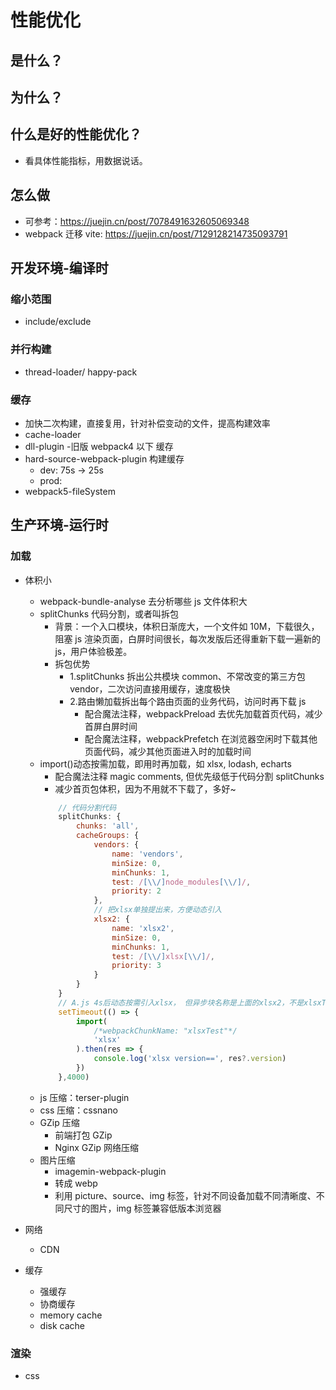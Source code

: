 # 性能优化 <Badge type="warning" text="doing" />

## 是什么？

## 为什么？

## 什么是好的性能优化？

- 看具体性能指标，用数据说话。

## 怎么做

- 可参考：https://juejin.cn/post/7078491632605069348
- webpack 迁移 vite: https://juejin.cn/post/7129128214735093791

## 开发环境-编译时

### 缩小范围

- include/exclude

### 并行构建

- thread-loader/ happy-pack

### 缓存

- 加快二次构建，直接复用，针对补偿变动的文件，提高构建效率
- cache-loader
- dll-plugin -旧版 webpack4 以下 缓存
- hard-source-webpack-plugin 构建缓存
  - dev: 75s -> 25s
  - prod:
- webpack5-fileSystem

## 生产环境-运行时

### 加载

- 体积小

  - webpack-bundle-analyse 去分析哪些 js 文件体积大
  - splitChunks 代码分割，或者叫拆包
    - 背景：一个入口模块，体积日渐庞大，一个文件如 10M，下载很久，阻塞 js 渲染页面，白屏时间很长，每次发版后还得重新下载一遍新的 js，用户体验极差。
    - 拆包优势
      - 1.splitChunks 拆出公共模块 common、不常改变的第三方包 vendor，二次访问直接用缓存，速度极快
      - 2.路由懒加载拆出每个路由页面的业务代码，访问时再下载 js
        - 配合魔法注释，webpackPreload 去优先加载首页代码，减少首屏白屏时间
        - 配合魔法注释，webpackPrefetch 在浏览器空闲时下载其他页面代码，减少其他页面进入时的加载时间
  - import()动态按需加载，即用时再加载，如 xlsx, lodash, echarts
    - 配合魔法注释 magic comments, 但优先级低于代码分割 splitChunks
    - 减少首页包体积，因为不用就不下载了，多好~
    ```js
        // 代码分割代码
        splitChunks: {
            chunks: 'all',
            cacheGroups: {
                vendors: {
                    name: 'vendors',
                    minSize: 0,
                    minChunks: 1,
                    test: /[\\/]node_modules[\\/]/,
                    priority: 2
                },
                // 把xlsx单独提出来，方便动态引入
                xlsx2: {
                    name: 'xlsx2',
                    minSize: 0,
                    minChunks: 1,
                    test: /[\\/]xlsx[\\/]/,
                    priority: 3
                }
            }
        }
        // A.js 4s后动态按需引入xlsx， 但异步块名称是上面的xlsx2，不是xlsxTest
        setTimeout(() => {
            import(
                /*webpackChunkName: "xlsxTest"*/
                'xlsx'
            ).then(res => {
                console.log('xlsx version==', res?.version)
            })
        },4000)
    ```
  - js 压缩：terser-plugin
  - css 压缩：cssnano
  - GZip 压缩
    - 前端打包 GZip
    - Nginx GZip 网络压缩
  - 图片压缩
    - imagemin-webpack-plugin
    - 转成 webp
    - 利用 picture、source、img 标签，针对不同设备加载不同清晰度、不同尺寸的图片，img 标签兼容低版本浏览器

- 网络

  - CDN

- 缓存
  - 强缓存
  - 协商缓存
  - memory cache
  - disk cache

### 渲染

- css
